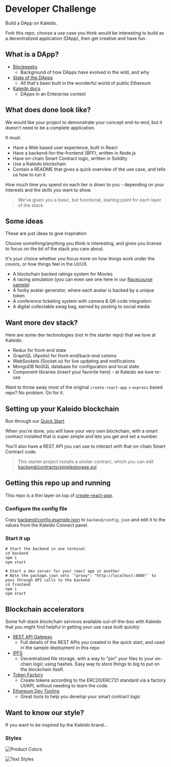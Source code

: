 # Developer Challenge

Build a DApp on Kaleido.

Fork this repo, choose a use case you think would be interesting to build as a decentralized application (DApp), then get creative and have fun.

## What is a DApp?

- [Blockgeeks](https://blockgeeks.com/guides/dapps/)
  - Background of how DApps have evolved in the wild, and why
- [State of the DApps](https://www.stateofthedapps.com/)
  - All that's been built in the wonderful world of public Ethereum
- [Kaleido docs](https://docs.kaleido.io/kaleido-platform/full-stack/dapps/)
  - DApps in an Enterprise context

## What does done look like?

We would like your project to demonstrate your concept end-to-end, but it doesn't need to be a complete application.

It must:
- Have a Web based user experience, built in React
- Have a backend-for-the-frontend (BFF), written in Node.js
- Have on-chain Smart Contract logic, written in Solidity
- Use a Kaleido blockchain 
- Contain a README that gives a quick overview of the use case, and tells us how to run it

How much time you spend on each tier is down to you - depending on your interests and the skills you want to show.

> We've given you a basic, but functional, starting point for each layer of the stack.

## Some ideas

These are just ideas to give inspiration

Choose something/anything you think is interesting, and gives you license to focus on the bit of the stack you care about.

It's your choice whether you focus more on how things work under the covers, or how things feel in the UI/UX.

- A blockchain backed ratings system for Movies
- A racing simulation (you can even see one here in our [Racecourse sample](https://github.com/kaleido-io/racecourse))
- A funky avatar generator, where each avatar is backed by a unique token
- A conference ticketing system with camera & QR code integration
- A digital collectable swag bag, earned by posting to social media

## Want more dev stack?

Here are some dev technologies (not in the starter repo) that we love at Kaleido:
- Redux for front-end state
- GraphQL (Apollo) for front-end/back-end comms
- WebSockets (Socket.io) for live updating and notifications
- MongoDB NoSQL database for configuration and local state
- Component libraries (insert your favorite here) - at Kaleido we love re-use

Want to throw away most of the original `create-react-app` + `express` based repo?
No problem. Go for it.

## Setting up your Kaleido blockchain

Run through our [Quick Start](https://docs.kaleido.io/using-kaleido/quick-start/).

When you're done, you will have your very own blockchain, with a smart contract installed that is super simple and lets you get and set a number.

You'll also have a REST API you can use to interact with that on-chain Smart Contract code.

> This starter project installs a similar contract, which you can edit [backend/contracts/simplestorage.sol](backend/contracts/simplestorage.sol)
## Getting this repo up and running

This repo is a thin layer on top of [create-react-app](https://github.com/facebook/create-react-app).

### Configure the config file

Copy [backend/config.example.json](backend/config.example.json) to `backend/config.json` and edit it to the values from the Kaleido Connect panel.

### Start it up

```
# Start the backend in one terminal
cd backend
npm i
npm start

# Start a dev server for your react app in another
# Note the package.json sets `"proxy": "http://localhost:4000"` to pass through API calls to the backend
cd frontend
npm i
npm start
```

   
## Blockchain accelerators

Some full-stack blockchain services available out-of-the-box with Kaleido that you might find helpful in getting your use case built quickly:
- [REST API Gateway](https://docs.kaleido.io/kaleido-services/ethconnect)
  - Full details of the REST APIs you created in the quick start, and used in the sample deployment in this repo
- [IPFS](https://docs.kaleido.io/kaleido-services/ipfs)
  - Decentralized file storage, with a way to "pin" your files to your on-chain logic using hashes. Easy way to store things to big to put on the blockchain itself.
- [Token Factory](https://docs.kaleido.io/kaleido-services/token-factory)
  - Create tokens according to the ERC20/ERC721 standard via a factory UI/API, without needing to learn the code.
- [Ethereum Dev Tooling](https://docs.kaleido.io/developers/smart-contracts/)
  - Great tools to help you develop your smart contract logic

## Want to know our style?

If you want to be inspired by the Kaleido brand...


### Styles

![Product Colors](https://github.com/kaleido-io/frontend-challenge/blob/master/StyleGuide/Colors.png?raw=true 'Product Colors')

![Text Styles](https://github.com/kaleido-io/frontend-challenge/blob/master/StyleGuide/TextStyles.png?raw=true 'Text Styles')

